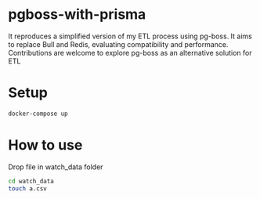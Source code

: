 # pgboss-with-prisma
It reproduces a simplified version of my ETL process using pg-boss. It aims to replace Bull and Redis, evaluating compatibility and performance. Contributions are welcome to explore pg-boss as an alternative solution for ETL


# Setup
```bash
docker-compose up
```

# How to use
Drop file in watch_data folder
```bash
cd watch_data
touch a.csv
```
